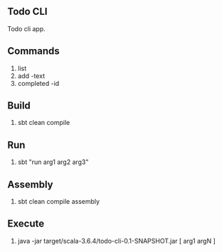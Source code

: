 Todo CLI
--------
Todo cli app.

Commands
--------
1. list
2. add -text
3. completed -id

Build
-----
1. sbt clean compile

Run
---
1. sbt "run arg1 arg2 arg3"

Assembly
--------
1. sbt clean compile assembly

Execute
-------
1. java -jar target/scala-3.6.4/todo-cli-0.1-SNAPSHOT.jar [ arg1 argN ]